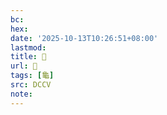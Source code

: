 ```yaml
---
bc:
hex:
date: '2025-10-13T10:26:51+08:00'
lastmod:
title: 􂥉
url: 􂥉
tags: [龜]
src: DCCV
note:
---
```

